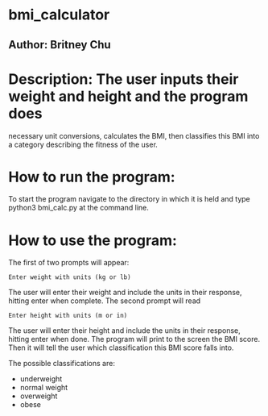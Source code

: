 # bmi_calculator

## Author: Britney Chu

# Description: The user inputs their weight and height and the program does
 necessary unit conversions, calculates the BMI, then classifies
 this BMI into a category describing the fitness of the user.

# How to run the program:

To start the program navigate to the directory in which it is held and
type python3 bmi_calc.py at the command line. 

# How to use the program:

The first of two prompts will
 appear:


	Enter weight with units (kg or lb)


The user will enter their weight and include the units in their response, 
hitting enter when complete.
The second prompt will read


	Enter height with units (m or in)


The user will enter their height and include the units in their response,
hitting enter when done. The program will print to the screen the BMI
score. Then it will tell the user which classification this BMI score falls
into. 

The possible classifications are:
 * underweight
 * normal weight
 * overweight
 * obese

